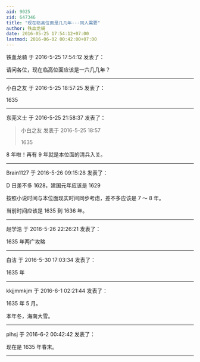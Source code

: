 ```yaml
---
aid: 9025
zid: 647346
title: "现在临高位面是几几年---同人需要"
author: 铁血龙骑
date: 2016-05-25 17:54:12+07:00
lastmod: 2016-06-02 00:42:00+07:00
---
```


铁血龙骑 于 2016-5-25 17:54:12 发表了：

请问各位，现在临高位面应该是一六几几年？

---

小白之友 于 2016-5-25 18:57:25 发表了：

1635

---

东莞义士 于 2016-5-25 21:58:37 发表了：

> 小白之友 发表于 2016-5-25 18:57
>
> 1635

8 年啦！再有 9 年就是本位面的清兵入关。

---

Brain1127 于 2016-5-26 09:15:28 发表了：

D 日差不多 1628，建国元年应该是 1629

按照小说时间与本位面现实时间同步考虑，差不多应该是 7 ～ 8 年。

当前时间应该是 1635 到 1636 年。

---

赵学浩 于 2016-5-26 22:26:21 发表了：

1635 年两广攻略

---

白洁 于 2016-5-30 17:03:34 发表了：

1635 年

---

kkjjmmkjm 于 2016-6-1 02:21:44 发表了：

1635 年 5 月。

本年冬，海南大雪。

---

plhsj 于 2016-6-2 00:42:42 发表了：

现在是 1635 年春末。

---
